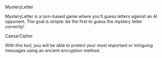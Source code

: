 MysteryLetter

MysteryLetter is a turn-based game where you'll guess letters against an AI opponent. The goal is simple: be the first to guess the mystery letter correctly!

CaesarCipher

With this tool, you will be able to protect your most important or intriguing messages using an ancient encryption method.

